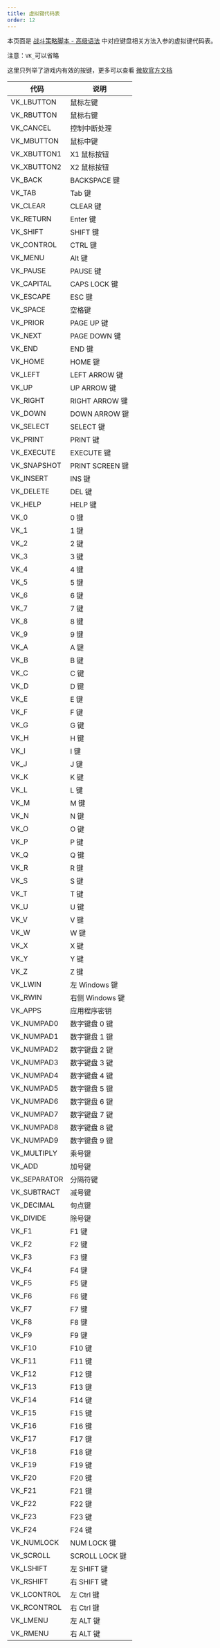 ```yaml
---
title: 虚拟键代码表
order: 12
---
```


本页面是 [战斗策略脚本 - 高级语法](/feats/domain.html) 中对应键盘相关方法入参的虚拟键代码表。

注意：`VK_`可以省略

这里只列举了游戏内有效的按键，更多可以查看 [微软官方文档](https://learn.microsoft.com/zh-cn/windows/win32/inputdev/virtual-key-codes)


| 代码 | 说明 |
| ---- | ---- |
| VK_LBUTTON | 鼠标左键 |
| VK_RBUTTON | 鼠标右键 |
| VK_CANCEL | 控制中断处理 |
| VK_MBUTTON | 鼠标中键 |
| VK_XBUTTON1 | X1 鼠标按钮 |
| VK_XBUTTON2 | X2 鼠标按钮 |
| VK_BACK | BACKSPACE 键 |
| VK_TAB | Tab 键 |
| VK_CLEAR | CLEAR 键 |
| VK_RETURN | Enter 键 |
| VK_SHIFT | SHIFT 键 |
| VK_CONTROL | CTRL 键 |
| VK_MENU | Alt 键 |
| VK_PAUSE | PAUSE 键 |
| VK_CAPITAL | CAPS LOCK 键 |
| VK_ESCAPE | ESC 键 |
| VK_SPACE | 空格键 |
| VK_PRIOR | PAGE UP 键 |
| VK_NEXT | PAGE DOWN 键 |
| VK_END | END 键 |
| VK_HOME | HOME 键 |
| VK_LEFT | LEFT ARROW 键 |
| VK_UP | UP ARROW 键 |
| VK_RIGHT | RIGHT ARROW 键 |
| VK_DOWN | DOWN ARROW 键 |
| VK_SELECT | SELECT 键 |
| VK_PRINT | PRINT 键 |
| VK_EXECUTE | EXECUTE 键 |
| VK_SNAPSHOT | PRINT SCREEN 键 |
| VK_INSERT | INS 键 |
| VK_DELETE | DEL 键 |
| VK_HELP | HELP 键 |
| VK_0 | 0 键 |
| VK_1 | 1 键 |
| VK_2 | 2 键 |
| VK_3 | 3 键 |
| VK_4 | 4 键 |
| VK_5 | 5 键 |
| VK_6 | 6 键 |
| VK_7 | 7 键 |
| VK_8 | 8 键 |
| VK_9 | 9 键 |
| VK_A | A 键 |
| VK_B | B 键 |
| VK_C | C 键 |
| VK_D | D 键 |
| VK_E | E 键 |
| VK_F | F 键 |
| VK_G | G 键 |
| VK_H | H 键 |
| VK_I | I 键 |
| VK_J | J 键 |
| VK_K | K 键 |
| VK_L | L 键 |
| VK_M | M 键 |
| VK_N | N 键 |
| VK_O | O 键 |
| VK_P | P 键 |
| VK_Q | Q 键 |
| VK_R | R 键 |
| VK_S | S 键 |
| VK_T | T 键 |
| VK_U | U 键 |
| VK_V | V 键 |
| VK_W | W 键 |
| VK_X | X 键 |
| VK_Y | Y 键 |
| VK_Z | Z 键 |
| VK_LWIN | 左 Windows 键 |
| VK_RWIN | 右侧 Windows 键 |
| VK_APPS | 应用程序密钥 |
| VK_NUMPAD0 | 数字键盘 0 键 |
| VK_NUMPAD1 | 数字键盘 1 键 |
| VK_NUMPAD2 | 数字键盘 2 键 |
| VK_NUMPAD3 | 数字键盘 3 键 |
| VK_NUMPAD4 | 数字键盘 4 键 |
| VK_NUMPAD5 | 数字键盘 5 键 |
| VK_NUMPAD6 | 数字键盘 6 键 |
| VK_NUMPAD7 | 数字键盘 7 键 |
| VK_NUMPAD8 | 数字键盘 8 键 |
| VK_NUMPAD9 | 数字键盘 9 键 |
| VK_MULTIPLY | 乘号键 |
| VK_ADD | 加号键 |
| VK_SEPARATOR | 分隔符键 |
| VK_SUBTRACT | 减号键 |
| VK_DECIMAL | 句点键 |
| VK_DIVIDE | 除号键 |
| VK_F1 | F1 键 |
| VK_F2 | F2 键 |
| VK_F3 | F3 键 |
| VK_F4 | F4 键 |
| VK_F5 | F5 键 |
| VK_F6 | F6 键 |
| VK_F7 | F7 键 |
| VK_F8 | F8 键 |
| VK_F9 | F9 键 |
| VK_F10 | F10 键 |
| VK_F11 | F11 键 |
| VK_F12 | F12 键 |
| VK_F13 | F13 键 |
| VK_F14 | F14 键 |
| VK_F15 | F15 键 |
| VK_F16 | F16 键 |
| VK_F17 | F17 键 |
| VK_F18 | F18 键 |
| VK_F19 | F19 键 |
| VK_F20 | F20 键 |
| VK_F21 | F21 键 |
| VK_F22 | F22 键 |
| VK_F23 | F23 键 |
| VK_F24 | F24 键 |
| VK_NUMLOCK | NUM LOCK 键 |
| VK_SCROLL | SCROLL LOCK 键 |
| VK_LSHIFT | 左 SHIFT 键 |
| VK_RSHIFT | 右 SHIFT 键 |
| VK_LCONTROL | 左 Ctrl 键 |
| VK_RCONTROL | 右 Ctrl 键 |
| VK_LMENU | 左 ALT 键 |
| VK_RMENU | 右 ALT 键 |
